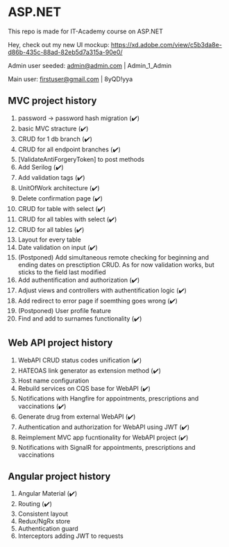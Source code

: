 # ASP.NET
This repo is made for IT-Academy course on ASP.NET

Hey, check out my new UI mockup: https://xd.adobe.com/view/c5b3da8e-d86b-435c-88ad-82eb5d7a315a-90e0/

Admin user seeded: admin@admin.com | Admin_1_Admin

Main user: firstuser@gmail.com | 8yQD!yya

  ## MVC project history
  1. password -> password hash migration (✔️)
  2. basic MVC stracture (✔️)
  3. CRUD for 1 db branch (✔️)
  4. CRUD for all endpoint branches (✔️)
  5. [ValidateAntiForgeryToken] to post methods
  6. Add Serilog (✔️)
  7. Add validation tags (✔️)
  8. UnitOfWork architecture (✔️)
  9. Delete confirmation page (✔️)
  10. CRUD for table with select (✔️)
  11. CRUD for all tables with select (✔️)
  12. CRUD for all tables (✔️)
  13. Layout for every table
  14. Date validation on input (✔️)
  15. (Postponed) Add simultaneous remote checking for 
			beginning and ending dates on presctiption CRUD.
			As for now validation works, but sticks to the field
			last modified
  16. Add authentification and authorization (✔️)
  17. Adjust views and controllers with authentification logic (✔️)
  18. Add redirect to error page if soemthing goes wrong (✔️)
  19. (Postponed) User profile feature
  20. Find and add to surnames functionality (✔️)
  ## Web API project history
  1. WebAPI CRUD status codes unification (✔️)
  2. HATEOAS link generator as extension method (✔️)
  3. Host name configuration
  4. Rebuild services on CQS base for WebAPI (✔️)
  5. Notifications with Hangfire for appointments, prescriptions and vaccinations (✔️)
  6. Generate drug from external WebAPI (✔️)
  7. Authentication and authorization for WebAPI using JWT (✔️)
  8. Reimplement MVC app fucntionality for WebAPI project (✔️)
  9. Notifications with SignalR for appointments, prescriptions and vaccinations
  ## Angular project history
  1. Angular Material (✔️)
  2. Routing (✔️)
  3. Consistent layout
  4. Redux/NgRx store
  5. Authentication guard
  6. Interceptors adding JWT to requests

